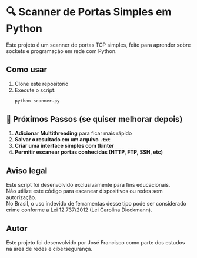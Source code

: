 # 🔍 Scanner de Portas Simples em Python

Este projeto é um scanner de portas TCP simples, feito para aprender sobre sockets e programação em rede com Python.

## Como usar

1. Clone este repositório
2. Execute o script:
   ```bash
   python scanner.py

## 🧩 Próximos Passos (se quiser melhorar depois)

1. **Adicionar Multithreading** para ficar mais rápido
2. **Salvar o resultado em um arquivo `.txt`**
3. **Criar uma interface simples com tkinter**
4. **Permitir escanear portas conhecidas (HTTP, FTP, SSH, etc)**

## Aviso legal

Este script foi desenvolvido exclusivamente para fins educacionais.  
Não utilize este código para escanear dispositivos ou redes sem autorização.  
No Brasil, o uso indevido de ferramentas desse tipo pode ser considerado crime conforme a Lei 12.737/2012 (Lei Carolina Dieckmann).

## Autor

Este projeto foi desenvolvido por José Francisco como parte dos estudos na área de redes e cibersegurança.